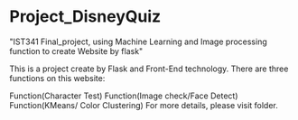 # Project_DisneyQuiz
"IST341 Final_project, using Machine Learning and Image processing function to create Website by flask"


This is a project create by Flask and Front-End technology. There are three functions on this website:

Function(Character Test)
Function(Image check/Face Detect)
Function(KMeans/ Color Clustering)
For more details, please visit folder.
